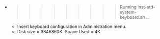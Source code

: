 * >>>>>>>>> Running inst-std-system-keyboard.sh ...
  * Insert keyboard configuration in Administration menu.
  * Disk size = 3846860K. Space Used = 4K.
